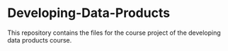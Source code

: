 # Developing-Data-Products
This repository contains the files for the course project of the developing data products course.
